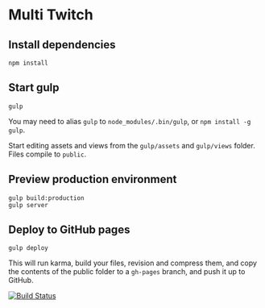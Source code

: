 Multi Twitch
============

## Install dependencies
```
npm install
```

## Start gulp
```
gulp
```
You may need to alias `gulp` to `node_modules/.bin/gulp`, or `npm install -g gulp`.

Start editing assets and views from the `gulp/assets` and `gulp/views` folder. Files compile to `public`.

## Preview production environment
```
gulp build:production
gulp server
```

## Deploy to GitHub pages
```
gulp deploy
```
This will run karma, build your files, revision and compress them, and copy the contents of the public folder to a `gh-pages` branch, and push it up to GitHub.

[![Build Status](https://travis-ci.org/greypants/gulp-starter.svg?branch=static-server)](https://travis-ci.org/greypants/gulp-starter)
